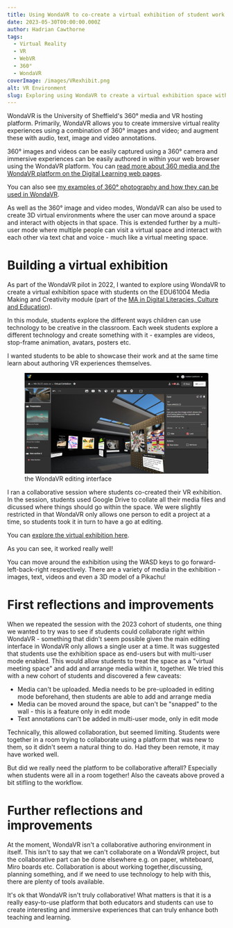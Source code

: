 ```yaml
---
title: Using WondaVR to co-create a virtual exhibition of student work
date: 2023-05-30T00:00:00.000Z
author: Hadrian Cawthorne
tags:
  - Virtual Reality
  - VR
  - WebVR
  - 360°
  - WondaVR
coverImage: /images/VRexhibit.png
alt: VR Environment
slug: Exploring using WondaVR to create a virtual exhibition space with students on the EDU61004 Media Making and Creativity module. 
---
```


WondaVR is the University of Sheffield's 360° media and VR hosting platform. Primarily, WondaVR allows you to create immersive virtual reality experiences using a combination of 360° images and video; and augment these with audio, text, image and video annotations. 

360° images and videos can be easily captured using a 360° camera and immersive experiences can be easily authored in within your web browser using the WondaVR platform. You can [read more about 360 media and the WondaVR platform on the Digital Learning web pages](https://students.sheffield.ac.uk/digital-learning/360). 

You can also see [my examples of 360° photography and how they can be used in WondaVR](https://wvr.li/dd4tu1). 

As well as the 360° image and video modes, WondaVR can also be used to create 3D virtual environments where the user can move around a space and interact with objects in that space. This is extended further by a multi-user mode where multiple people can visit a virtual space and interact with each other via text chat and voice - much like a virtual meeting space. 

# Building a virtual exhibition
As part of the WondaVR pilot in 2022, I wanted to explore using WondaVR to create a virtual exhibition space with students on the EDU61004 Media Making and Creativity module (part of the [MA in Digital Literacies, Culture and Education](https://www.sheffield.ac.uk/postgraduate/taught/courses/2023/digital-literacies-culture-and-education-ma)).

In this module, students explore the different ways children can use technology to be creative in the classroom. Each week students explore a different technology and create something with it - examples are videos, stop-frame animation, avatars, posters etc.

I wanted students to be able to showcase their work and at the same time learn about authoring VR experiences themselves. 

<figure><img src="/images/wvredit.png" at="The WondaVR editing interface" /><figcaption>the WondaVR editing interface</figcaption></figure>

I ran a collaborative session where students co-created their VR exhibition. In the session, students used Google Drive to collate all their media files and dicussed where things should go within the space. We were slightly restricted in that WondaVR only allows one person to edit a project at a time, so students took it in turn to have a go at editing. 

You can [explore the virtual exhibition here](https://wvr.li/5jm370).

As you can see, it worked really well! 

You can move around the exhibition using the WASD keys to go forward-left-back-right respectively. There are a variety of media in the exhibition - images, text, videos and even a 3D model of a Pikachu!

# First reflections and improvements

When we repeated the session with the 2023 cohort of students, one thing we wanted to try was to see if students could collaborate right within WondaVR - something that didn't seem possible given the main editing interface in WondaVR only allows a single user at a time. It was suggested that students use the exhibition space as end-users but with multi-user mode enabled. This would allow students to treat the space as a "virtual meeting space" and add and arrange media within it, together.  We tried this with a new cohort of students and discovered a few caveats:

- Media can't be uploaded. Media needs to be pre-uploaded in editing mode beforehand, then students are able to add and arrange media
- Media can be moved around the space, but can't be "snapped" to the wall - this is a feature only in edit mode 
- Text annotations can't be added in multi-user mode, only in edit mode

Technically, this allowed collaboration, but seemed limiting. Students were together in a room trying to collaborate using a platform that was new to them, so it didn't seem a natural thing to do. Had they been remote, it may have worked well. 

But did we really need the platform to be collaborative afterall? Especially when students were all in a room together! Also the caveats above proved a bit stifling to the workflow.

# Further reflections and improvements
At the moment, WondaVR isn't a collaborative authoring environment in itself. This isn't to say that we can't collaborate on a WondaVR project, but the collaborative part can be done elsewhere e.g. on paper, whiteboard, Miro boards etc. Collaboration is about working together,discussing, planning something, and if we need to use technology to help with this, there are plenty of tools available. 

It's ok that WondaVR isn't truly collaborative! What matters is that it is a really easy-to-use platform that both educators and students can use to create interesting and immersive experiences that can truly enhance both teaching and learning. 


